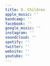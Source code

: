 ```yaml
---
title: O. Children
apple_music: ''
bandcamp: ''
facebook: ''
google_music: ''
instagram: ''
soundcloud: ''
spotify: ''
twitter: ''
website: ''
youtube: ''
---
```

